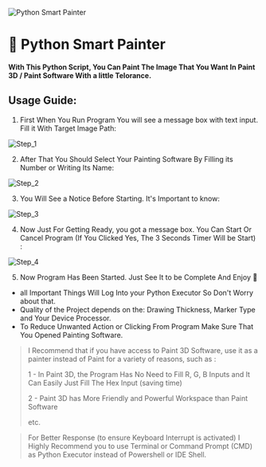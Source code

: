 ![Python Smart Painter](https://user-images.githubusercontent.com/57534247/104933149-c98bb780-59bd-11eb-98a2-537792e4509d.png)
# :art: Python Smart Painter
#### With This Python Script, You Can Paint The Image That You Want In Paint 3D / Paint Software With a little Telorance.


## Usage Guide:

 1. First When You Run Program You will see a message box with text input.  Fill it With Target Image Path:
 
![Step_1](https://user-images.githubusercontent.com/57534247/104936215-73b90e80-59c1-11eb-8e00-3db86bfaa4ff.png)
 
 2. After That You Should Select Your Painting Software By Filling its Number or Writing Its Name:
 
![Step_2](https://user-images.githubusercontent.com/57534247/104937596-3190cc80-59c3-11eb-8134-0af8b9ada51b.png)
 
 3. You Will See a Notice Before Starting. It's Important to know:
 
 ![Step_3](https://user-images.githubusercontent.com/57534247/104938072-cf849700-59c3-11eb-8592-75ff94f7f9b2.png)
 
 4. Now Just For Getting Ready, you got a message box. You Can Start Or Cancel Program (If You Clicked Yes, The 3 Seconds Timer Will be Start) :
 
![Step_4](https://user-images.githubusercontent.com/57534247/104938622-93056b00-59c4-11eb-83ec-73ef926e1674.png)
 
 5. Now Program Has Been Started. Just See It to be Complete And Enjoy :gem:

 - all Important Things Will Log Into your Python Executor So Don't Worry about that.
 - Quality of the Project depends on the: Drawing Thickness, Marker Type and Your Device Processor. 
 - To Reduce Unwanted Action or Clicking From Program Make Sure That You Opened Painting Software.

> I Recommend that if you have access to Paint 3D Software, use it as a painter instead of Paint for a variety of reasons, such as : 
>
> 1 - In Paint 3D, the Program Has No Need to Fill R, G, B Inputs and It Can Easily Just Fill The Hex Input (saving time)
>
> 2 -  Paint 3D has More Friendly and Powerful Workspace than Paint Software
>
> etc.

 
> For Better Response (to ensure Keyboard Interrupt is activated) I Highly Recommend you to use Terminal or Command Prompt (CMD) as Python Executor instead of Powershell or IDE Shell.
